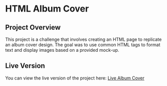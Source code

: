 # HTML Album Cover

## Project Overview

This project is a challenge that involves creating an HTML page to replicate an album cover design. The goal was to use common HTML tags to format text and display images based on a provided mock-up.

## Live Version

You can view the live version of the project here: [Live Album Cover](https://mosnad-web01.github.io/Yasser-Alariqi---Album-Cover/)

